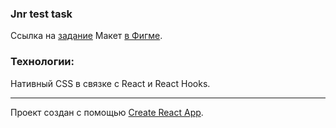 ### Jnr test task
Ссылка на [задание](https://github.com/Agro-Club/junior-frontend-test)
Макет [в Фигме](https://www.figma.com/file/sOoPi2gOZvfqjOQHa9awMC/Agro.Club-Home-project-Junior-Dev).

### Технологии:
Нативный CSS в связке с React и React Hooks.

---

Проект создан с помощью [Create React App](https://github.com/facebook/create-react-app).
